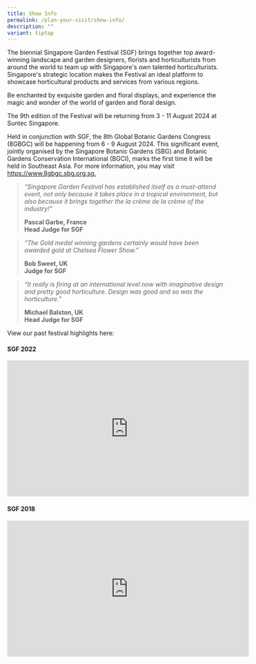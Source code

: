 ```yaml
---
title: Show Info
permalink: /plan-your-visit/show-info/
description: ""
variant: tiptap
---
```

<p>The biennial Singapore Garden Festival (SGF) brings together top award-winning
landscape and garden designers, florists and horticulturists from around
the world to team up with Singapore's own talented horticulturists. Singapore's
strategic location makes the Festival an ideal platform to showcase horticultural
products and services from various regions.</p>
<p>Be enchanted by exquisite garden and floral displays, and experience the
magic and wonder of the world of garden and floral design.</p>
<p>The 9th edition of the Festival will be returning from 3 - 11 August 2024
at Suntec Singapore.</p>
<p>Held in conjunction with SGF, the&nbsp;8th Global Botanic Gardens Congress
(8GBGC) will be happening from 6 - 9 August 2024. This significant event,
jointly organised by the Singapore Botanic Gardens (SBG) and Botanic Gardens
Conservation International (BGCI), marks the first time it will be held
in Southeast Asia. For more information, you may visit <a href="https://www.8gbgc.sbg.org.sg" rel="noopener noreferrer nofollow" target="_blank">https://www.8gbgc.sbg.org.sg.</a>
</p>
<blockquote>
<p><em>“Singapore Garden Festival has established itself as a must-attend event, not only because it takes place in a tropical environment, but also because it brings together the la crème de la crème of the industry!”</em>
</p>
<p></p>
<p><strong>Pascal Garbe, France</strong> 
<br><strong>Head Judge for SGF</strong>
</p>
</blockquote>
<p></p>
<blockquote>
<p><em>“The Gold medal winning gardens certainly would have been awarded gold at Chelsea Flower Show.”</em>
</p>
<p></p>
<p><strong>Bob Sweet, UK</strong> 
<br><strong>Judge for SGF</strong>
</p>
</blockquote>
<p></p>
<blockquote>
<p><em>“It really is firing at an international level now with imaginative design and pretty good horticulture. Design was good and so was the horticulture.”</em>
</p>
<p></p>
<p><strong>Michael Balston, UK</strong> 
<br><strong>Head Judge for SGF</strong>
</p>
</blockquote>
<p></p>
<p></p>
<p>View our past festival highlights here:</p>
<h4>SGF 2022</h4>
<div class="iframe-wrapper">
<iframe height="315" width="560" allowfullscreen="true" frameborder="0" src="https://www.youtube.com/embed/d-Xe30pVldI?si=AQ-k331VuggtUUyw"></iframe>
</div>
<h4>SGF 2018</h4>
<div class="iframe-wrapper">
<iframe height="315" width="560" allowfullscreen="true" frameborder="0" src="https://www.youtube.com/embed/crvZcIW9488?si=4hhGKjhV7WzP1Z4m"></iframe>
</div>
<p></p>